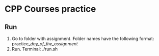 # CPP Courses practice

## Run

1. Go to folder with assignment. Folder names have the following format: practice_*day_of_the_assignment*
1. Run. Terminal: ./run.sh